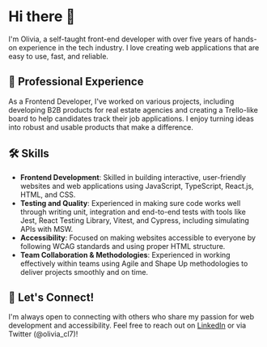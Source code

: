 # Hi there 👋

I'm Olivia, a self-taught front-end developer with over five years of hands-on experience in the tech industry. I love creating web applications that are easy to use, fast, and reliable.

## 🏢 Professional Experience

As a Frontend Developer, I've worked on various projects, including developing B2B products for real estate agencies and creating a Trello-like board to help candidates track their job applications. I enjoy turning ideas into robust and usable products that make a difference.

## 🛠️ Skills

- **Frontend Development**: Skilled in building interactive, user-friendly websites and web applications using JavaScript, TypeScript, React.js, HTML, and CSS.
- **Testing and Quality**: Experienced in making sure code works well through writing unit, integration and end-to-end tests with tools like Jest, React Testing Library, Vitest, and Cypress, including simulating APIs with MSW.
- **Accessibility**: Focused on making websites accessible to everyone by following WCAG standards and using proper HTML structure.
- **Team Collaboration & Methodologies**: Experienced in working effectively within teams using Agile and Shape Up methodologies to deliver projects smoothly and on time.

## 💬 Let's Connect!

I'm always open to connecting with others who share my passion for web development and accessibility. Feel free to reach out on [LinkedIn](https://www.linkedin.com/in/olivia-coumans/) or via Twitter (@olivia_cl7)!
